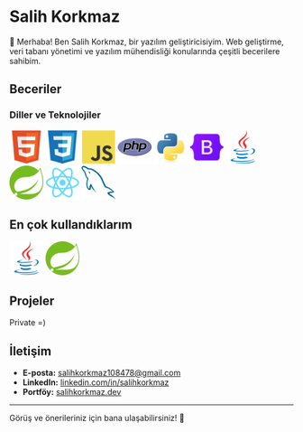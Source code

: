 # Salih Korkmaz

👋 Merhaba! Ben Salih Korkmaz, bir yazılım geliştiricisiyim. Web geliştirme, veri tabanı yönetimi ve yazılım mühendisliği konularında çeşitli becerilere sahibim.

## Beceriler

### Diller ve Teknolojiler
<p align="left">
  <img src="https://raw.githubusercontent.com/devicons/devicon/master/icons/html5/html5-original.svg" alt="HTML" width="60" height="60"/>
  <img src="https://raw.githubusercontent.com/devicons/devicon/master/icons/css3/css3-original.svg" alt="CSS" width="60" height="60"/>
  <img src="https://raw.githubusercontent.com/devicons/devicon/master/icons/javascript/javascript-original.svg" alt="JavaScript" width="60" height="60"/>
  <img src="https://raw.githubusercontent.com/devicons/devicon/master/icons/php/php-original.svg" alt="PHP" width="60" height="60"/>
  <img src="https://raw.githubusercontent.com/devicons/devicon/master/icons/python/python-original.svg" alt="Python" width="60" height="60"/>
  <img src="https://raw.githubusercontent.com/devicons/devicon/master/icons/bootstrap/bootstrap-original.svg" alt="Bootstrap" width="60" height="60"/>
  <img src="https://raw.githubusercontent.com/devicons/devicon/master/icons/java/java-original.svg" alt="Java" width="60" height="60"/>
  <img src="https://raw.githubusercontent.com/devicons/devicon/master/icons/spring/spring-original.svg" alt="Spring Boot" width="60" height="60"/>
  <img src="https://raw.githubusercontent.com/devicons/devicon/master/icons/react/react-original.svg" alt="React" width="60" height="60"/>
  <img src="https://raw.githubusercontent.com/devicons/devicon/master/icons/mysql/mysql-original.svg" alt="MySQL" width="60" height="60"/>
</p>

## En çok kullandıklarım

<img src="https://raw.githubusercontent.com/devicons/devicon/master/icons/java/java-original.svg" alt="Java" width="60" height="60"/>
  <img src="https://raw.githubusercontent.com/devicons/devicon/master/icons/spring/spring-original.svg" alt="Spring Boot" width="60" height="60"/>

## Projeler

Private =)

## İletişim

- **E-posta:** [salihkorkmaz108478@gmail.com](mailto:salihkorkmaz108478@gmail.com)
- **LinkedIn:** [linkedin.com/in/salihkorkmaz](https://linkedin.com/in/salih-korkmaz-ce)
- **Portföy:** [salihkorkmaz.dev](https://salihkorkmaz.dev)

---

Görüş ve önerileriniz için bana ulaşabilirsiniz! 🚀
